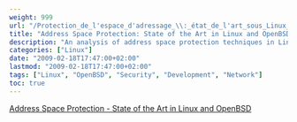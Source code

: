 ```yaml
---
weight: 999
url: "/Protection_de_l'espace_d'adressage_\\:_état_de_l'art_sous_Linux_et_OpenBSD/"
title: "Address Space Protection: State of the Art in Linux and OpenBSD"
description: "An analysis of address space protection techniques in Linux and OpenBSD operating systems"
categories: ["Linux"]
date: "2009-02-18T17:47:00+02:00"
lastmod: "2009-02-18T17:47:00+02:00"
tags: ["Linux", "OpenBSD", "Security", "Development", "Network"]
toc: true
---
```


[Address Space Protection - State of the Art in Linux and OpenBSD](/pdf/Protection_de_l'espace_d'adressage_-_état_de_l'art_sous_Linux_et_OpenBSD.pdf)
